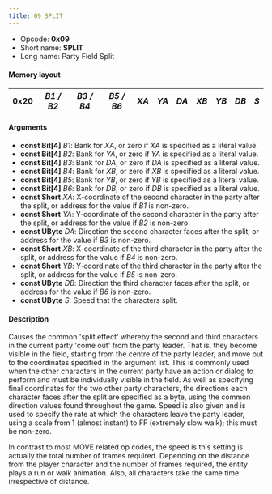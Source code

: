 ```yaml
---
title: 09_SPLIT
---
```


- Opcode: **0x09**
- Short name: **SPLIT**
- Long name: Party Field Split

#### Memory layout

| 0x20 | *B1 / B2* | *B3 / B4* | *B5 / B6* | *XA* | *YA* | *DA* | *XB* | *YB* | *DB* | *S* |
|------|-----------|-----------|-----------|------|------|------|------|------|------|-----|

#### Arguments

- **const Bit\[4\]** *B1*: Bank for *XA*, or zero if *XA* is specified as a literal value.
- **const Bit\[4\]** *B2*: Bank for *YA*, or zero if *YA* is specified as a literal value.
- **const Bit\[4\]** *B3*: Bank for *DA*, or zero if *DA* is specified as a literal value.
- **const Bit\[4\]** *B4*: Bank for *XB*, or zero if *XB* is specified as a literal value.
- **const Bit\[4\]** *B5*: Bank for *YB*, or zero if *YB* is specified as a literal value.
- **const Bit\[4\]** *B6*: Bank for *DB*, or zero if *DB* is specified as a literal value.
- **const Short** *XA*: X-coordinate of the second character in the party after the split, or address for the value if *B1* is non-zero.
- **const Short** *YA*: Y-coordinate of the second character in the party after the split, or address for the value if *B2* is non-zero.
- **const UByte** *DA*: Direction the second character faces after the split, or address for the value if *B3* is non-zero.
- **const Short** *XB*: X-coordinate of the third character in the party after the split, or address for the value if *B4* is non-zero.
- **const Short** *YB*: Y-coordinate of the third character in the party after the split, or address for the value if *B5* is non-zero.
- **const UByte** *DB*: Direction the third character faces after the split, or address for the value if *B6* is non-zero.
- **const UByte** *S*: Speed that the characters split.

#### Description

Causes the common 'split effect' whereby the second and third characters in the current party 'come out' from the party leader. That is, they become visible in the field, starting from the centre of the party leader, and move out to the coordinates specified in the argument list. This is commonly used when the other characters in the current party have an action or dialog to perform and must be individually visible in the field. As well as specifying final coordinates for the two other party characters, the directions each character faces after the split are specified as a byte, using the common direction values found throughout the game. Speed is also given and is used to specify the rate at which the characters leave the party leader, using a scale from 1 (almost instant) to FF (extremely slow walk); this must be non-zero.

In contrast to most MOVE related op codes, the speed is this setting is actually the total number of frames required. Depending on the distance from the player character and the number of frames required, the entity plays a run or walk animation. Also, all characters take the same time irrespective of distance.
